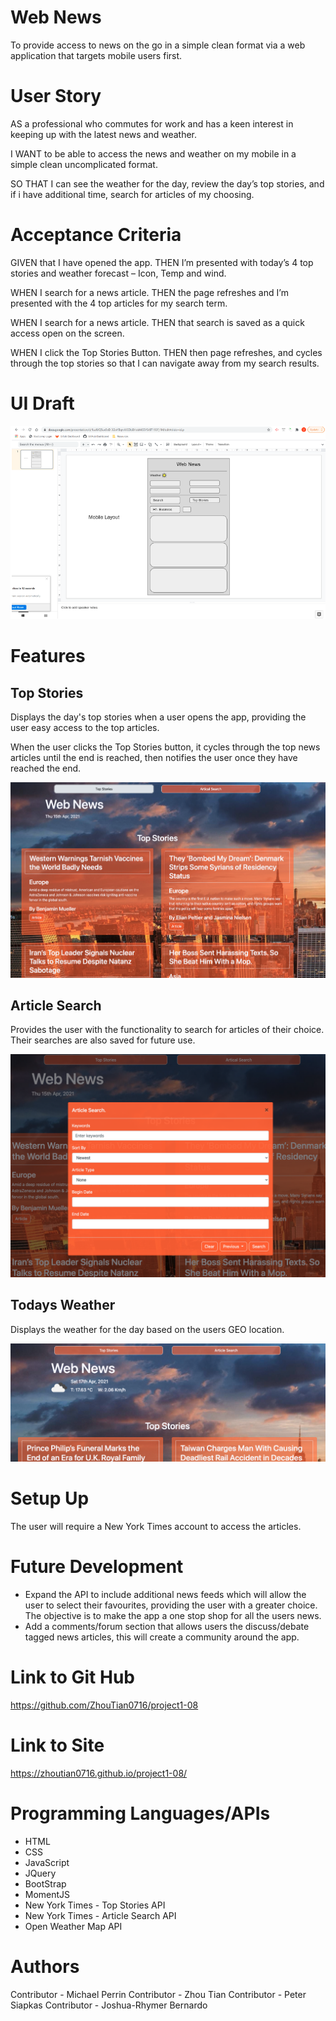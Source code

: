 # Web News

To provide access to news on the go in a simple clean format via a web application that targets mobile users first.

# User Story

AS a professional who commutes for work and has a keen interest in keeping up with the latest news and weather.

I WANT to be able to access the news and weather on my mobile in a simple clean uncomplicated format.

SO THAT I can see the weather for the day, review the day’s top stories, and if i have additional time, search for articles of my choosing.


# Acceptance Criteria

GIVEN that I have opened the app.
THEN I’m presented with today’s 4 top stories and weather forecast – Icon, Temp and wind.

WHEN I search for a news article.
THEN the page refreshes and I’m presented with the 4 top articles for my search term.

WHEN I search for a news article.
THEN that search is saved as a quick access open on the screen.

WHEN I click the Top Stories Button.
THEN then page refreshes, and cycles through the top stories so that I can navigate away from my search results. 

# UI Draft

![UI Draft](assets/images/draftUI.png)

# Features

## Top Stories

Displays the day's top stories when a user opens the app, providing the user easy access to the top articles.

When the user clicks the Top Stories button, it cycles through the top news articles until the end is reached, then notifies the user once they have reached the end. 

![Top Stories](assets/images/TopStories.png)

## Article Search

Provides the user with the functionality to search for articles of their choice. Their searches are also saved for future use.

![Saved Searches](assets/images/ArticleSearch.png)

## Todays Weather

Displays the weather for the day based on the users GEO location.

![Saved Searches](assets/images/weather.png)

# Setup Up

The user will require a New York Times account to access the articles.

# Future Development

* Expand the API to include additional news feeds which will allow the user to select their favourites, providing the user with a greater choice. The objective is to make the app a one stop shop for all the users news.
* Add a comments/forum section that allows users the discuss/debate tagged news articles, this will create a community around the app.

# Link to Git Hub
https://github.com/ZhouTian0716/project1-08

# Link to Site

https://zhoutian0716.github.io/project1-08/

# Programming Languages/APIs

* HTML
* CSS
* JavaScript
* JQuery
* BootStrap
* MomentJS
* New York Times - Top Stories API
* New York Times - Article Search API
* Open Weather Map API

# Authors
Contributor - Michael Perrin
Contributor - Zhou Tian
Contributor - Peter Siapkas
Contributor - Joshua-Rhymer Bernardo
